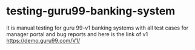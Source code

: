 # testing-guru99-banking-system
it is manual testing for guru 99-v1 banking systems with  all test cases for manager portal and bug reports  and here is the link of v1   https://demo.guru99.com/V1/
